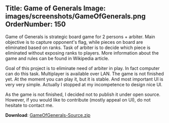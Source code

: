 Title: Game of Generals
Image: images/screenshots/GameOfGenerals.png
OrderNumber: 150
---
Game of Generals is strategic board game for 2 persons + arbiter. Main objective is to capture opponent's flag, while pieces on board are eliminated based on ranks. Task of arbiter is to decide which piece is eliminated without exposing ranks to players. More information about the game and rules can be found in Wikipedia article.

Goal of this project is to eliminate need of arbiter in play. In fact computer can do this task. Multiplayer is available over LAN. The game is not finished yet. At the moment you can play it, but it is stable. And most important UI is very very simple. Actually I stopped at my incompetence to design nice UI.

As the game is not finished, I decided not to publish it under open source. However, if you would like to contribute (mostly appeal on UI), do not hesitate to contact me.

**Download**: [GameOfGenerals-Source.zip](downloads/GameOfGenerals-Source.zip)
